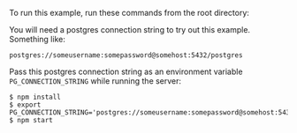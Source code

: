To run this example, run these commands from the root directory:

You will need a postgres connection string to try out this example. Something like:

```
postgres://someusername:somepassword@somehost:5432/postgres
```


Pass this postgres connection string as an environment variable `PG_CONNECTION_STRING` while running the server:

```
$ npm install
$ export PG_CONNECTION_STRING='postgres://someusername:somepassword@somehost:5432/postgres'
$ npm start
```
